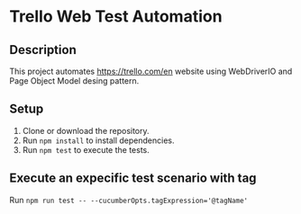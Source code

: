 # Trello Web Test Automation

## Description
This project automates https://trello.com/en website using WebDriverIO and Page Object Model desing pattern.

## Setup
1. Clone or download the repository.
2. Run `npm install` to install dependencies.
3. Run `npm test` to execute the tests.

## Execute an expecific test scenario with tag
Run `npm run test -- --cucumberOpts.tagExpression='@tagName'`



